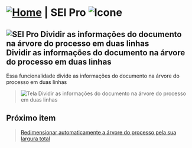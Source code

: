 # [![Home](../img/home.png)](../) |  SEI Pro ![Icone](../img/icon-32.png)

## ![SEI Pro Dividir as informações do documento na árvore do processo em duas linhas](../img/icon-dividirinformacoes.png) Dividir as informações do documento na árvore do processo em duas linhas

Essa funcionalidade divide as informações do documento na árvore do processo em duas linhas

> ![Tela Dividir as informações do documento na árvore do processo em duas linhas](../img/tela-dividinformacoesarvore.gif)  


## Próximo item

> [Redimensionar automaticamente a árvore do processo pela sua largura total](../pages/RESIZEARVORE.md)

